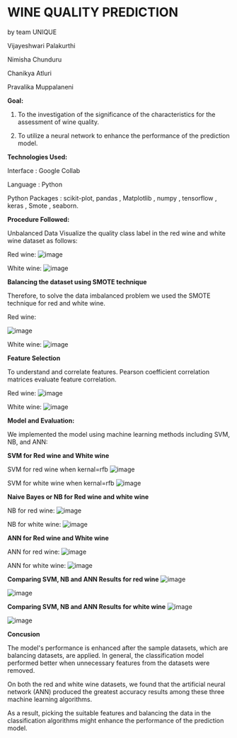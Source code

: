 # WINE QUALITY PREDICTION

by team UNIQUE

Vijayeshwari Palakurthi

Nimisha Chunduru

Chanikya Atluri

Pravalika Muppalaneni

**Goal:**

1) To the investigation of the significance of the characteristics for the assessment of wine quality. 

2) To utilize a neural network to enhance the performance of the prediction model. 

**Technologies Used:**

Interface : Google Collab

Language : Python

Python Packages : scikit-plot, pandas , Matplotlib , numpy , tensorflow , keras , Smote , seaborn.

**Procedure Followed:**

Unbalanced Data Visualize the quality class label in the red wine and white wine dataset as follows:

Red wine:
![image](https://user-images.githubusercontent.com/50485624/236934551-ba122c9b-272d-454e-afdc-12f8d4b9c4ea.png)

White wine:
![image](https://user-images.githubusercontent.com/50485624/236934817-cdda168b-175f-4488-90d4-f2082e248fab.png)

**Balancing the dataset using SMOTE technique**

Therefore, to solve the data imbalanced problem we used the SMOTE technique for red and white wine.

Red wine:

![image](https://user-images.githubusercontent.com/50485624/236935445-6bc50929-3afd-4ece-88ab-9b04af8245a6.png)
 
White wine:
![image](https://user-images.githubusercontent.com/50485624/236935470-4d57e349-0ebf-4471-b4fa-eb14d5400474.png)
 
**Feature Selection**

To understand and correlate features. Pearson coefficient correlation matrices evaluate feature correlation.

Red wine:
![image](https://user-images.githubusercontent.com/50485624/236935753-61424e67-7f6f-4c27-990c-58c666d881fd.png)
 
White wine:
![image](https://user-images.githubusercontent.com/50485624/236936050-3cd19067-9210-4b8a-b878-2fb33fa8b45c.png)
 
**Model and Evaluation:** 

We implemented the model using machine learning methods including SVM, NB, and ANN:

**SVM for Red wine and White wine**

SVM for red wine when kernal=rfb
![image](https://user-images.githubusercontent.com/50485624/236936617-3680f017-1227-4a42-a5d3-01aa4c6beb45.png)
 
SVM for white wine when kernal=rfb
![image](https://user-images.githubusercontent.com/50485624/236936661-773748d6-c64b-4d80-aa5e-55c6a0061806.png)

**Naive Bayes or NB for Red wine and white wine**

NB for red wine:
![image](https://user-images.githubusercontent.com/50485624/236937689-0e77bcb9-f993-4fc2-943d-ea72476b283f.png)

NB for white wine:
![image](https://user-images.githubusercontent.com/50485624/236937748-15ce26bf-8226-4573-8e1e-1c68ab22145f.png)

**ANN for Red wine and White wine**

ANN for red wine:
![image](https://user-images.githubusercontent.com/50485624/236937986-1dea7ee5-2484-436a-a453-2b9e8fe51546.png)

ANN for white wine:
![image](https://user-images.githubusercontent.com/50485624/236938022-99c873dd-49dc-45b5-9389-d34a756a1790.png)
 
 
**Comparing SVM, NB and ANN Results for red wine**
![image](https://user-images.githubusercontent.com/50485624/236938339-b19ba08b-7b2e-4fad-b221-fed4904e7418.png)

![image](https://user-images.githubusercontent.com/50485624/236938153-53cc91be-b4bc-46bb-b296-b8363fbcb140.png)

**Comparing SVM, NB and ANN Results for white wine**
![image](https://user-images.githubusercontent.com/50485624/236938408-be99a148-4acd-4415-96ac-02d3b1920c27.png)

![image](https://user-images.githubusercontent.com/50485624/236938207-7ef146d9-5fb5-4c9f-a818-3e19ec4c2923.png)

**Concusion**

The model's performance is enhanced after the sample datasets, which are balancing datasets, are applied. In general, the classification model performed better when unnecessary features from the datasets were removed.

On both the red and white wine datasets, we found that the artificial neural network (ANN) produced the greatest accuracy results among these three machine learning algorithms. 

As a result, picking the suitable features and balancing the data in the classification algorithms might enhance the performance of the prediction model.




